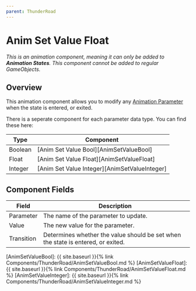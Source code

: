 ```yaml
---
parent: ThunderRoad
---
```

# Anim Set Value Float
*This is an animation component, meaning it can only be added to **Animation States**. This component cannot be added to regular GameObjects.*

## Overview
This animation component allows you to modify any [Animation Parameter][AnimationParameter] when the state is entered, or exited.

There is a seperate component for each parameter data type. You can find these here:

| Type      | Component
| ---       | ---
| Boolean   | [Anim Set Value Bool][AnimSetValueBool]       
| Float     | [Anim Set Value Float][AnimSetValueFloat]     
| Integer   | [Anim Set Value Integer][AnimSetValueInteger]


## Component Fields

| Field         | Description
| ---           | ---
| Parameter     | The name of the parameter to update.
| Value         | The new value for the parameter.
| Transition    | Determines whether the value should be set when the state is entered, or exited.


[AnimationParameter]: https://docs.unity3d.com/Manual/AnimationParameters.html
[AnimSetValueBool]: {{ site.baseurl }}{% link Components/ThunderRoad/AnimSetValueBool.md %}
[AnimSetValueFloat]: {{ site.baseurl }}{% link Components/ThunderRoad/AnimSetValueFloat.md %}
[AnimSetValueInteger]: {{ site.baseurl }}{% link Components/ThunderRoad/AnimSetValueInteger.md %} 